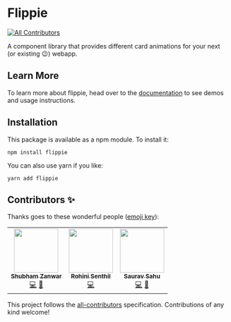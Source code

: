 # Flippie
<!-- ALL-CONTRIBUTORS-BADGE:START - Do not remove or modify this section -->
[![All Contributors](https://img.shields.io/badge/all_contributors-3-orange.svg?style=flat-square)](#contributors-)
<!-- ALL-CONTRIBUTORS-BADGE:END -->

A component library that provides different card animations for your next (or existing 😉) webapp.

## Learn More

To learn more about flippie, head over to the [documentation](https://flipspace.github.io/flippie/) to see demos and usage instructions.

## Installation

This package is available as a npm module. To install it:

```shell
npm install flippie
```

You can also use yarn if you like:

```shell
yarn add flippie
```
## Contributors ✨

Thanks goes to these wonderful people ([emoji key](https://allcontributors.org/docs/en/emoji-key)):

<!-- ALL-CONTRIBUTORS-LIST:START - Do not remove or modify this section -->
<!-- prettier-ignore-start -->
<!-- markdownlint-disable -->
<table>
  <tr>
    <td align="center"><a href="https://github.com/shubhamzanwar"><img src="https://avatars0.githubusercontent.com/u/15626155?v=4" width="100px;" alt=""/><br /><sub><b>Shubham Zanwar</b></sub></a><br /><a href="https://github.com/flipspace/flippie/commits?author=shubhamzanwar" title="Code">💻</a> <a href="https://github.com/flipspace/flippie/commits?author=shubhamzanwar" title="Documentation">📖</a></td>
    <td align="center"><a href="https://github.com/rohinivsenthil"><img src="https://avatars1.githubusercontent.com/u/42040329?v=4" width="100px;" alt=""/><br /><sub><b>Rohini Senthil</b></sub></a><br /><a href="https://github.com/flipspace/flippie/commits?author=rohinivsenthil" title="Code">💻</a></td>
    <td align="center"><a href="https://saurav-sahu.github.io/site/"><img src="https://avatars0.githubusercontent.com/u/9134050?v=4" width="100px;" alt=""/><br /><sub><b>Saurav Sahu</b></sub></a><br /><a href="https://github.com/flipspace/flippie/commits?author=mrsauravsahu" title="Code">💻</a> <a href="https://github.com/flipspace/flippie/commits?author=mrsauravsahu" title="Documentation">📖</a></td>
  </tr>
</table>

<!-- markdownlint-enable -->
<!-- prettier-ignore-end -->
<!-- ALL-CONTRIBUTORS-LIST:END -->

This project follows the [all-contributors](https://github.com/all-contributors/all-contributors) specification. Contributions of any kind welcome!
